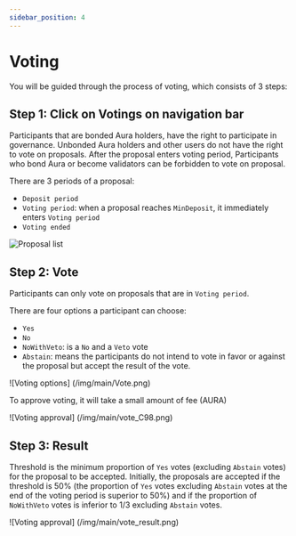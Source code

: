 ```yaml
---
sidebar_position: 4
---
```


# Voting

You will be guided through the process of voting, which consists of 3 steps:

## Step 1: Click on Votings on navigation bar
Participants that are bonded Aura holders, have the right to participate in governance. Unbonded Aura holders and other users do not have the right to vote on proposals. After the proposal enters voting period, Participants who bond Aura or become validators can be forbidden to vote on proposal.

There are 3 periods of a proposal:
- `Deposit period`
- `Voting period`: when a proposal reaches `MinDeposit`, it immediately enters `Voting period`
- `Voting ended`

![Proposal list](/img/aurascan/Getting_Started_Voting_Proposal_list.png)

## Step 2: Vote
Participants can only vote on proposals that are in `Voting period`.

There are four options a participant can choose:
- `Yes`
- `No`
- `NoWithVeto`: is a `No` and a `Veto` vote
- `Abstain`: means the participants do not intend to vote in favor or against the proposal but accept the result of the vote.

![Voting options] (/img/main/Vote.png)

To approve voting, it will take a small amount of fee (AURA)

![Voting approval] (/img/main/vote_C98.png)

## Step 3: Result
Threshold is the minimum proportion of `Yes` votes (excluding `Abstain` votes) for the proposal to be accepted. Initially, the proposals are accepted if the threshold is 50% (the proportion of `Yes` votes excluding `Abstain` votes at the end of the voting period is superior to 50%) and if the proportion of `NoWithVeto` votes is inferior to 1/3 excluding `Abstain` votes.

![Voting approval] (/img/main/vote_result.png)
